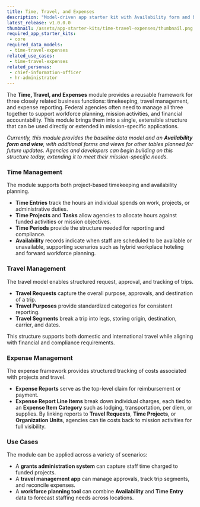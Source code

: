 ```yaml
---
title: Time, Travel, and Expenses
description: "Model-driven app starter kit with Availability form and baseline app for time, travel, and expense tracking."
latest_release: v1.0.0.0
thumbnail: /assets/app-starter-kits/time-travel-expenses/thumbnail.png
required_app_starter_kits:
 - core
required_data_models:
 - time-travel-expenses
related_use_cases:
 - time-travel-expenses
related_personas:
 - chief-information-officer
 - hr-administrator
---
```


The **Time, Travel, and Expenses** module provides a reusable framework for three closely related business functions: timekeeping, travel management, and expense reporting. Federal agencies often need to manage all three together to support workforce planning, mission activities, and financial accountability. This module brings them into a single, extensible structure that can be used directly or extended in mission-specific applications.

*Currently, this module provides the baseline data model and an **Availability form and view**, with additional forms and views for other tables planned for future updates. Agencies and developers can begin building on this structure today, extending it to meet their mission-specific needs.*

### Time Management

The module supports both project-based timekeeping and availability planning.

* **Time Entries** track the hours an individual spends on work, projects, or administrative duties.
* **Time Projects** and **Tasks** allow agencies to allocate hours against funded activities or mission objectives.
* **Time Periods** provide the structure needed for reporting and compliance.
* **Availability** records indicate when staff are scheduled to be available or unavailable, supporting scenarios such as hybrid workplace hoteling and forward workforce planning.

### Travel Management

The travel model enables structured request, approval, and tracking of trips.

* **Travel Requests** capture the overall purpose, approvals, and destination of a trip.
* **Travel Purposes** provide standardized categories for consistent reporting.
* **Travel Segments** break a trip into legs, storing origin, destination, carrier, and dates.

This structure supports both domestic and international travel while aligning with financial and compliance requirements.

### Expense Management

The expense framework provides structured tracking of costs associated with projects and travel.

* **Expense Reports** serve as the top-level claim for reimbursement or payment.
* **Expense Report Line Items** break down individual charges, each tied to an **Expense Item Category** such as lodging, transportation, per diem, or supplies.
  By linking reports to **Travel Requests**, **Time Projects**, or **Organization Units**, agencies can tie costs back to mission activities for full visibility.

### Use Cases

The module can be applied across a variety of scenarios:

* A **grants administration system** can capture staff time charged to funded projects.
* A **travel management app** can manage approvals, track trip segments, and reconcile expenses.
* A **workforce planning tool** can combine **Availability** and **Time Entry** data to forecast staffing needs across locations.

